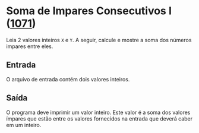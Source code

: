# Soma de Impares Consecutivos I ([1071](https://www.urionlinejudge.com.br/judge/pt/problems/view/1071))

Leia 2 valores inteiros `X` e `Y`. A seguir, calcule e mostre a soma dos números impares entre eles.

## Entrada

O arquivo de entrada contém dois valores inteiros.

## Saída

O programa deve imprimir um valor inteiro. Este valor é a soma dos valores ímpares que estão entre os valores fornecidos na entrada que deverá caber em um inteiro.


